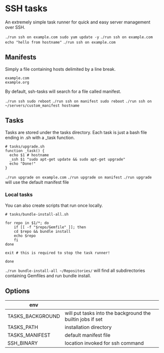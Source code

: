 # SSH tasks

An extremely simple task runner for quick and easy server management over SSH.

`./run ssh on example.com sudo yum update -y`
`./run ssh on example.com echo "hello from hostname"`
`./run ssh on example.com`

## Manifests

Simply a file containing hosts delimited by a line break.

```
example.com
example.org
```

By default, ssh-tasks will search for a file called manifest.

`./run ssh sudo reboot`
`./run ssh on manifest sudo reboot`
`./run ssh on ~/servers/custom_manifest hostname`

## Tasks

Tasks are stored under the tasks directory. Each task is just a bash file ending in .sh with a _task function.

```
# tasks/upgrade.sh
function _task() {
  echo $1 # hostname
  _ssh $1 "sudo apt-get update && sudo apt-get upgrade"
  echo "Done!"
}
```

`./run upgrade on example.com`
`./run upgrade on manifest`
`./run upgrade` will use the default manifest file

### Local tasks

You can also create scripts that run once locally.

```
# tasks/bundle-install-all.sh

for repo in $1/*; do
	if [[ -f "$repo/Gemfile" ]]; then
  	cd $repo && bundle install
    echo $repo
	fi
done

exit # this is required to stop the task runner!

done
```

`./run bundle-install-all ~/Repositories/` will find all subdirectories containing Gemfiles and run bundle install.

## Options

| env        |            |
| ------------- |-------------| 
| TASKS_BACKGROUND | will put tasks into the background the builtin jobs if set |
| TASKS_PATH | installation directory |
| TASKS_MANIFEST | default manifest file |
| SSH_BINARY | location invoked for ssh command  |
